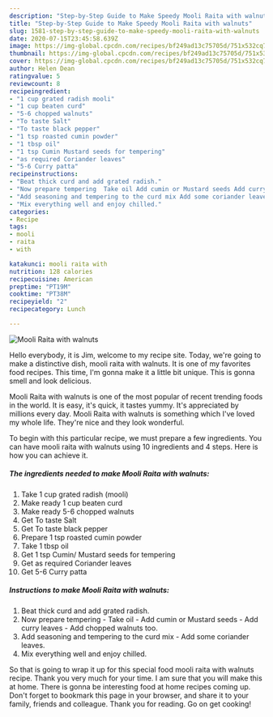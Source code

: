 ```yaml
---
description: "Step-by-Step Guide to Make Speedy Mooli Raita with walnuts"
title: "Step-by-Step Guide to Make Speedy Mooli Raita with walnuts"
slug: 1581-step-by-step-guide-to-make-speedy-mooli-raita-with-walnuts
date: 2020-07-15T23:45:58.639Z
image: https://img-global.cpcdn.com/recipes/bf249ad13c75705d/751x532cq70/mooli-raita-with-walnuts-recipe-main-photo.jpg
thumbnail: https://img-global.cpcdn.com/recipes/bf249ad13c75705d/751x532cq70/mooli-raita-with-walnuts-recipe-main-photo.jpg
cover: https://img-global.cpcdn.com/recipes/bf249ad13c75705d/751x532cq70/mooli-raita-with-walnuts-recipe-main-photo.jpg
author: Helen Dean
ratingvalue: 5
reviewcount: 8
recipeingredient:
- "1 cup grated radish mooli"
- "1 cup beaten curd"
- "5-6 chopped walnuts"
- "To taste Salt"
- "To taste black pepper"
- "1 tsp roasted cumin powder"
- "1 tbsp oil"
- "1 tsp Cumin Mustard seeds for tempering"
- "as required Coriander leaves"
- "5-6 Curry patta"
recipeinstructions:
- "Beat thick curd and add grated radish."
- "Now prepare tempering  Take oil Add cumin or Mustard seeds Add curry leaves Add chopped walnuts too."
- "Add seasoning and tempering to the curd mix Add some coriander leaves."
- "Mix everything well and enjoy chilled."
categories:
- Recipe
tags:
- mooli
- raita
- with

katakunci: mooli raita with 
nutrition: 128 calories
recipecuisine: American
preptime: "PT19M"
cooktime: "PT38M"
recipeyield: "2"
recipecategory: Lunch

---
```



![Mooli Raita with walnuts](https://img-global.cpcdn.com/recipes/bf249ad13c75705d/751x532cq70/mooli-raita-with-walnuts-recipe-main-photo.jpg)

Hello everybody, it is Jim, welcome to my recipe site. Today, we're going to make a distinctive dish, mooli raita with walnuts. It is one of my favorites food recipes. This time, I'm gonna make it a little bit unique. This is gonna smell and look delicious.



Mooli Raita with walnuts is one of the most popular of recent trending foods in the world. It is easy, it's quick, it tastes yummy. It's appreciated by millions every day. Mooli Raita with walnuts is something which I've loved my whole life. They're nice and they look wonderful.


To begin with this particular recipe, we must prepare a few ingredients. You can have mooli raita with walnuts using 10 ingredients and 4 steps. Here is how you can achieve it.

<!--inarticleads1-->

##### The ingredients needed to make Mooli Raita with walnuts:

1. Take 1 cup grated radish (mooli)
1. Make ready 1 cup beaten curd
1. Make ready 5-6 chopped walnuts
1. Get To taste Salt
1. Get To taste black pepper
1. Prepare 1 tsp roasted cumin powder
1. Take 1 tbsp oil
1. Get 1 tsp Cumin/ Mustard seeds for tempering
1. Get as required Coriander leaves
1. Get 5-6 Curry patta




<!--inarticleads2-->

##### Instructions to make Mooli Raita with walnuts:

1. Beat thick curd and add grated radish.
1. Now prepare tempering  - Take oil - Add cumin or Mustard seeds - Add curry leaves - Add chopped walnuts too.
1. Add seasoning and tempering to the curd mix - Add some coriander leaves.
1. Mix everything well and enjoy chilled.




So that is going to wrap it up for this special food mooli raita with walnuts recipe. Thank you very much for your time. I am sure that you will make this at home. There is gonna be interesting food at home recipes coming up. Don't forget to bookmark this page in your browser, and share it to your family, friends and colleague. Thank you for reading. Go on get cooking!
